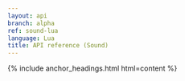 ```yaml
---
layout: api
branch: alpha
ref: sound-lua
language: Lua
title: API reference (Sound)
---
```

{% include anchor_headings.html html=content %}